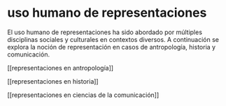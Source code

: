 # uso humano de representaciones
El uso humano de representaciones ha sido abordado por múltiples disciplinas sociales y culturales en contextos diversos. A continuación se explora la noción de representación en casos de antropología, historia y comunicación.

[[representaciones en antropología]]

[[representaciones en historia]]

[[representaciones en ciencias de la comunicación]] 